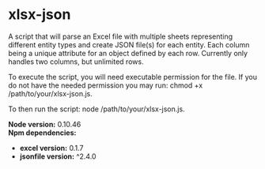 # xlsx-json
A script that will parse an Excel file with multiple sheets representing different entity types and create JSON file(s) for each entity. 
Each column being a unique attribute for an object defined by each row. Currently only handles two columns, but unlimited rows. 

To execute the script, you will need executable permission for the file. If you do not have the needed permission you may run:
chmod +x /path/to/your/xlsx-json.js. 

To then run the script:
node /path/to/your/xlsx-json.js. 

 **Node version:** 0.10.46  
 **Npm dependencies:**  
   - **excel version:** 0.1.7  
   - **jsonfile version:** ^2.4.0  
